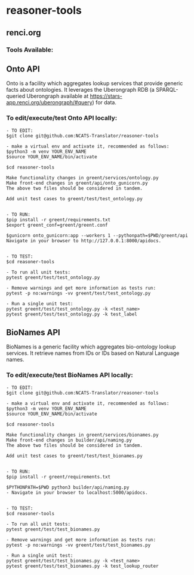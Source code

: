 # reasoner-tools
## renci.org

### Tools Available:

## Onto API
Onto is a facility which aggregates lookup services that provide generic facts about ontologies. It leverages the Uberongraph RDB (a SPARQL-queried Uberongraph available at https://stars-app.renci.org/uberongraph/#query) for data.

### To edit/execute/test Onto API locally:

```
- TO EDIT:
$git clone git@github.com:NCATS-Translator/reasoner-tools

- make a virtual env and activate it, recommended as follows:
$python3 -m venv YOUR_ENV_NAME
$source YOUR_ENV_NAME/bin/activate

$cd reasoner-tools

Make functionality changes in greent/services/ontology.py
Make front-end changes in greent/api/onto_gunicorn.py
The above two files should be considered in tandem.

Add unit test cases to greent/test/test_ontology.py


- TO RUN:
$pip install -r greent/requirements.txt
$export greent_conf=greent/greent.conf

$gunicorn onto_gunicorn:app --workers 1 --pythonpath=$PWD/greent/api
Navigate in your browser to http://127.0.0.1:8000/apidocs.


- TO TEST:
$cd reasoner-tools
    
- To run all unit tests:
pytest greent/test/test_ontology.py
    
- Remove warnings and get more information as tests run:
pytest -p no:warnings -vv greent/test/test_ontology.py
    
- Run a single unit test:
pytest greent/test/test_ontology.py -k <test_name>
pytest greent/test/test_ontology.py -k test_label
```

## BioNames API
BioNames is a generic facility which aggregates bio-ontology lookup services.  It retrieve names from IDs or IDs based on Natural Language names.
### To edit/execute/test BioNames API locally:

```
- TO EDIT:
$git clone git@github.com:NCATS-Translator/reasoner-tools

- make a virtual env and activate it, recommended as follows:
$python3 -m venv YOUR_ENV_NAME
$source YOUR_ENV_NAME/bin/activate

$cd reasoner-tools

Make functionality changes in greent/services/bionames.py
Make front-end changes in builder/api/naming.py
The above two files should be considered in tandem.

Add unit test cases to greent/test/test_bionames.py


- TO RUN:
$pip install -r greent/requirements.txt

$PYTHONPATH=$PWD python3 builder/api/naming.py
- Navigate in your browser to localhost:5000/apidocs.


- TO TEST:
$cd reasoner-tools
    
- To run all unit tests:
pytest greent/test/test_bionames.py
    
- Remove warnings and get more information as tests run:
pytest -p no:warnings -vv greent/test/test_bionames.py
    
- Run a single unit test:
pytest greent/test/test_bionames.py -k <test_name>
pytest greent/test/test_bionames.py -k test_lookup_router
```
